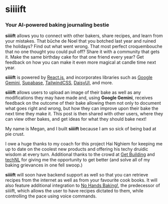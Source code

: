 # siiiift

### Your AI-powered baking journaling bestie

**siiiift** allows you to connect with other bakers, share recipes, and learn from your mistakes. That bûche de Noel that you botched last year and ruined the holidays? Find out what went wrong. That most perfect croquembouche that no one thought you could pull off? Share it with a community that gets it. Make the same birthday cake for that one friend every year? Get feedback on how you can make it even more magical at candle time next year.

**siiiift** is powered by [React.js](https://react.dev/), and incorporates libraries such as [Google Gemini](https://ai.google.dev/), [Supabase](https://supabase.com/), [TailwindCSS](https://tailwindcss.com/), [DaisyUI](https://daisyui.com/), and more.

**siiiift** allows users to upload an image of their bake as well as any modifications they may have made and, using **Google Gemini**, receives feedback on the outcome of their bake allowing them not only to document what goes right and wrong, but how they can improve upon their bake the next time they make it. This post is then shared with other users, where they can view other bakes, and get ideas for what they should bake next!

My name is Megan, and I built **siiiift** because I am so sick of being bad at pie crust.

I owe a huge thanks to my coach for this project Hai Nghiem for keeping me up to date on the coolest new products and offering his techy druidic wisdom at every turn. Additional thanks to the crowd at [Get Building](https://get-building.ca/) and [techNL](https://findyourfuturenl.ca/) for giving me the opportunity to get better (and solve all of my baking grievances in one fell swoop.)

**siiiift** will soon have backend support as well so that you can retrieve recipes from the internet as well as from your favourite cook books. It will also feature additional integration to [No Hands Baking!](https://mpartificer.github.io/NoHandsBaking/), the predecessor of siiiift, which allows the user to have recipes dictated to them, while controlling the pace using voice commands.
